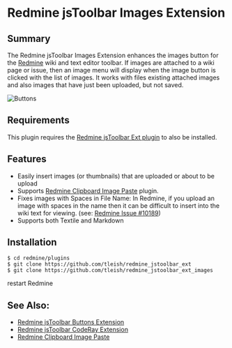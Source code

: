 # Redmine jsToolbar Images Extension

## Summary

The Redmine jsToolbar Images Extension enhances the images button for the [Redmine](http://www.redmine.org/) wiki and text editor toolbar.  If images are attached to a wiki page or issue, then an image menu will display when the image button is clicked with the list of images.  It works with files existing attached images and also images that have just been uploaded, but not saved.

![Buttons](https://raw.githubusercontent.com/tleish/redmine_jstoolbar_ext_images/master/assets/images/screenshot.png)

## Requirements

This plugin requires the [Redmine jsToolbar Ext plugin](https://github.com/tleish/redmine_jstoolbar_ext) to also be installed.

## Features
* Easily insert images (or thumbnails) that are uploaded or about to be upload 
* Supports [Redmine Clipboard Image Paste](https://github.com/peclik/clipboard_image_paste) plugin.
* Fixes images with Spaces in File Name: In Redmine, if you upload an image with spaces in the name then it can be difficult to insert into the wiki text for viewing. (see: [Redmine Issue #10189](http://www.redmine.org/issues/10189))
* Supports both Textile and Markdown

## Installation

```
$ cd redmine/plugins
$ git clone https://github.com/tleish/redmine_jstoolbar_ext
$ git clone https://github.com/tleish/redmine_jstoolbar_ext_images
```

restart Redmine

## See Also:
                                 
* [Redmine jsToolbar Buttons Extension](https://github.com/tleish/redmine_jstoolbar_ext_buttons)
* [Redmine jsToolbar CodeRay Extension](https://github.com/tleish/redmine_jstoolbar_ext_coderay)
* [Redmine Clipboard Image Paste](https://github.com/peclik/clipboard_image_paste)
